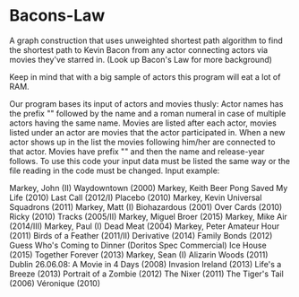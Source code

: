 # Bacons-Law
A graph construction that uses unweighted shortest path algorithm to find the shortest path to Kevin Bacon from any actor connecting actors via movies they've starred in. (Look up Bacon's Law for more background)

Keep in mind that with a big sample of actors this program will eat a lot of RAM. 

Our program bases its input of actors and movies thusly: 
Actor names has the prefix "<a>" followed by the name and a roman numeral in case of multiple actors having the same name.
Movies are listed after each actor, movies listed under an actor are movies that the actor participated in. When a new actor shows up in the list the movies following him/her are connected to that actor. Movies have prefix "<t>" and then the name and release-year follows. To use this code your input data must be listed the same way or the file reading in the code must be changed. Input example:
  
<a>Markey, John (II)
<t>Waydowntown (2000)
<a>Markey, Keith
<t>Beer Pong Saved My Life (2010)
<t>Last Call (2012/I)
<t>Placebo (2010)
<a>Markey, Kevin
<t>Universal Squadrons (2011)
<a>Markey, Matt (I)
<t>Biohazardous (2001)
<t>Over Cards (2010)
<t>Ricky (2010)
<t>Tracks (2005/II)
<a>Markey, Miguel
<t>Broer (2015)
<a>Markey, Mike
<t>Air (2014/III)
<a>Markey, Paul (I)
<t>Dead Meat (2004)
<a>Markey, Peter
<t>Amateur Hour (2011)
<t>Birds of a Feather (2011/II)
<t>Derivative (2014)
<t>Family Bonds (2012)
<t>Guess Who's Coming to Dinner (Doritos Spec Commercial)
<t>Ice House (2015)
<t>Together Forever (2013)
<a>Markey, Sean (I)
<t>Alizarin Woods (2011)
<t>Dublin 26.06.08: A Movie in 4 Days (2008)
<t>Invasion Ireland (2013)
<t>Life's a Breeze (2013)
<t>Portrait of a Zombie (2012)
<t>The Nixer (2011)
<t>The Tiger's Tail (2006)
<t>Véronique (2010)
